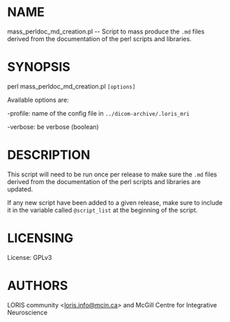 # NAME

mass\_perldoc\_md\_creation.pl -- Script to mass produce the `.md` files
derived from the documentation of the perl scripts and libraries.

# SYNOPSIS

perl mass\_perldoc\_md\_creation.pl `[options]`

Available options are:

\-profile: name of the config file in `../dicom-archive/.loris_mri`

\-verbose: be verbose (boolean)

# DESCRIPTION

This script will need to be run once per release to make sure the `.md` files
derived from the documentation of the perl scripts and libraries are updated.

If any new script have been added to a given release, make sure to include it
in the variable called `@script_list` at the beginning of the script.

# LICENSING

License: GPLv3

# AUTHORS

LORIS community &lt;loris.info@mcin.ca> and McGill Centre for Integrative
Neuroscience
